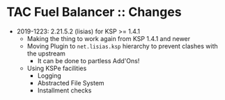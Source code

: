 # TAC Fuel Balancer :: Changes 

* 2019-1223: 2.21.5.2 (lisias) for KSP >= 1.4.1
	+ Making the thing to work again from KSP 1.4.1 and newer
	+ Moving Plugin to `net.lisias.ksp` hierarchy to prevent clashes with the upstream
		- It can be done to partless Add'Ons!
	+ Using KSPe facilities
		- Logging
		- Abstracted File System
		- Installment checks
